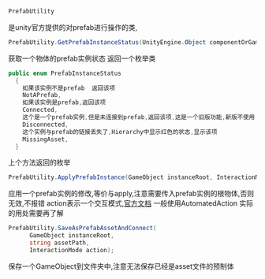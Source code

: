 ```c#
PrefabUtility
```

是unity官方提供的对prefab进行操作的类,

```c#
PrefabUtility.GetPrefabInstanceStatus(UnityEngine.Object componentOrGameObject)
```

获取一个物体的prefab实例状态 返回一个枚举类

```c#
public enum PrefabInstanceStatus
  {
    如果该实例不是prefab  返回该项
    NotAPrefab,
    如果该实例是prefab,返回该项
    Connected,
    这个是一个prefab实例,但是未连接到prefab,返回该项,这是一个旧版功能,新版不使用
    Disconnected,
    这个实例与prefab的链接丢失了,Hierarchy中显示红色的状态,显示该项
    MissingAsset,
  }
```

上个方法返回的枚举



```c#
PrefabUtility.ApplyPrefabInstance(GameObject instanceRoot, InteractionMode action);
```

应用一个prefab实例的修改,等价与apply,注意需要传入prefab实例的根物体,否则无效,不报错 action表示一个交互模式,[官方文档](https://docs.unity3d.com/ScriptReference/InteractionMode.html) 一般使用AutomatedAction 实际的用处需要再了解

```c#
PrefabUtility.SaveAsPrefabAssetAndConnect(
      GameObject instanceRoot,
      string assetPath,
      InteractionMode action);
```

保存一个GameObject到文件夹中,注意无法保存已经是asset文件的预制体